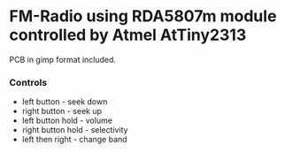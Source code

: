 # FM-Radio using RDA5807m module controlled by Atmel AtTiny2313

PCB in gimp format included.

### Controls

- left button - seek down
- right button - seek up
- left button hold - volume
- right button hold - selectivity
- left then right - change band


